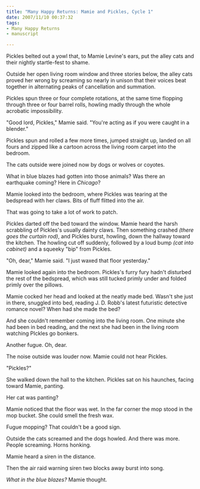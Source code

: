 ```yaml
--- 
title: "Many Happy Returns: Mamie and Pickles, Cycle 1"
date: 2007/11/10 00:37:32
tags: 
- Many Happy Returns
- manuscript

---
```


<p>Pickles belted out a yowl that, to Mamie Levine's ears, put the alley cats and their nightly startle-fest to shame.</p>
<p>            Outside her open living room window and three stories below, the alley cats proved her wrong by screaming so nearly in unison that their voices beat together in alternating peaks of cancellation and summation.</p>
<p>            Pickles spun three or four complete rotations, at the same time flopping through three or four barrel rolls, howling madly through the whole acrobatic impossibility.</p>
<p>            "Good lord, Pickles," Mamie said.  "You're acting as if you were caught in a blender."</p>
<p>            Pickles spun and rolled a few more times, jumped straight up, landed on all fours and zipped like a cartoon across the living room carpet into the bedroom.</p>
<p>            The cats outside were joined now by dogs or wolves or coyotes.</p>
<p>            What in blue blazes had gotten into those animals?  Was there an earthquake coming?  Here in <em>Chicago</em>?</p>
<p>            Mamie looked into the bedroom, where Pickles was tearing at the bedspread with her claws.  Bits of fluff flitted into the air.</p>
<p>            That was going to take a lot of work to patch.</p>
<p>            Pickles darted off the bed toward the window.  Mamie heard the harsh scrabbling of Pickles's usually dainty claws.  Then something crashed <em>(there goes the curtain rod)</em>, and Pickles burst, howling, down the hallway toward the kitchen.  The howling cut off suddenly, followed by a loud bump <em>(cat into cabinet)</em> and a squeeky "bip" from Pickles.</p>
<p>            "Oh, dear," Mamie said.  "I just waxed that floor yesterday."</p>
<p>            Mamie looked again into the bedroom.  Pickles's furry fury hadn't disturbed the rest of the bedspread, which was still tucked primly under and folded primly over the pillows.</p>
<p>            Mamie cocked her head and looked at the neatly made bed.  Wasn't she just in there, snuggled into bed, reading J. D. Robb's latest futuristic detective romance novel?  When had she made the bed?</p>
<p>            And she couldn't remember coming into the living room.  One minute she had been in bed reading, and the next she had been in the living room watching PIckles go bonkers.</p>
<p>            Another fugue.  Oh, dear.</p>
<p>            The noise outside was louder now.  Mamie could not hear Pickles.</p>
<p>            "Pickles?"</p>
<p>            She walked down the hall to the kitchen.  Pickles sat on his haunches, facing toward Mamie, panting.</p>
<p>            Her cat was panting?</p>
<p>            Mamie noticed that the floor was wet.  In the far corner the mop stood in the mop bucket.  She could smell the fresh wax.</p>
<p>            Fugue mopping?  That couldn't be a good sign.</p>
<p>            Outside the cats screamed and the dogs howled.  And there was more.  People screaming.  Horns honking.</p>
<p>            Mamie heard a siren in the distance.</p>
<p>            Then the air raid warning siren two blocks away burst into song.</p>
            <em>What in the blue blazes?</em>  Mamie thought.
